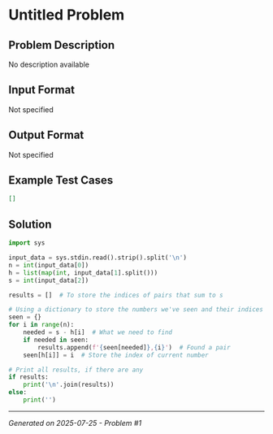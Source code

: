 # Untitled Problem

## Problem Description
No description available

## Input Format
Not specified

## Output Format
Not specified

## Example Test Cases
```json
[]
```

## Solution
```python
import sys

input_data = sys.stdin.read().strip().split('\n')
n = int(input_data[0])
h = list(map(int, input_data[1].split()))
s = int(input_data[2])

results = []  # To store the indices of pairs that sum to s

# Using a dictionary to store the numbers we've seen and their indices
seen = {}  
for i in range(n):
    needed = s - h[i]  # What we need to find
    if needed in seen:
        results.append(f'{seen[needed]},{i}')  # Found a pair
    seen[h[i]] = i  # Store the index of current number

# Print all results, if there are any
if results:
    print('\n'.join(results))
else:
    print('')
```

---
*Generated on 2025-07-25 - Problem #1*